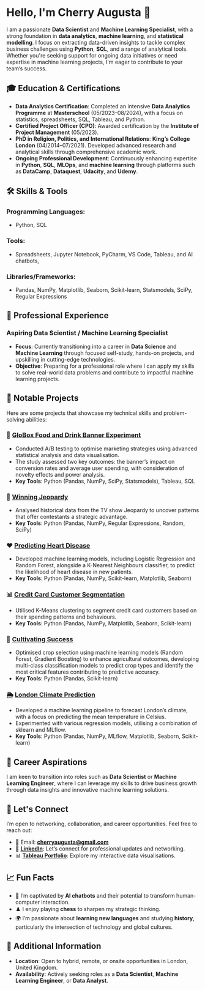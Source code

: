 # Hello, I'm Cherry Augusta 👋

I am a passionate **Data Scientist** and **Machine Learning Specialist**, with a strong foundation in **data analytics**, **machine learning**, and **statistical modelling**. I focus on extracting data-driven insights to tackle complex business challenges using **Python**, **SQL**, and a range of analytical tools. Whether you're seeking support for ongoing data initiatives or need expertise in machine learning projects, I'm eager to contribute to your team’s success.

## 🎓 Education & Certifications
- **Data Analytics Certification**: Completed an intensive **Data Analytics Programme** at **Masterschool** (05/2023–08/2024), with a focus on statistics, spreadsheets, SQL, Tableau, and Python.
- **Certified Project Officer (CPO)**: Awarded certification by the **Institute of Project Management** (05/2023).
- **PhD in Religion, Politics, and International Relations**: **King’s College London** (04/2014–07/2021). Developed advanced research and analytical skills through comprehensive academic work.
- **Ongoing Professional Development**: Continuously enhancing expertise in **Python**, **SQL**, **MLOps**, and **machine learning** through platforms such as **DataCamp**, **Dataquest**, **Udacity**, and **Udemy**.

## 🛠️ Skills & Tools
### **Programming Languages**:
- Python, SQL

### **Tools**:
- Spreadsheets, Jupyter Notebook, PyCharm, VS Code, Tableau, and AI chatbots,

### **Libraries/Frameworks**:
- Pandas, NumPy, Matplotlib, Seaborn, Scikit-learn, Statsmodels, SciPy, Regular Expressions

## 💼 Professional Experience
### **Aspiring Data Scientist / Machine Learning Specialist**
- **Focus**: Currently transitioning into a career in **Data Science** and **Machine Learning** through focused self-study, hands-on projects, and upskilling in cutting-edge technologies.
- **Objective**: Preparing for a professional role where I can apply my skills to solve real-world data problems and contribute to impactful machine learning projects.

## 🌟 Notable Projects
Here are some projects that showcase my technical skills and problem-solving abilities:

### 🧪 **[GloBox Food and Drink Banner Experiment](https://github.com/cherryaugusta/GloBox_A-B_Testing_Analysis)**
- Conducted A/B testing to optimise marketing strategies using advanced statistical analysis and data visualisation.
- The study assessed two key outcomes: the banner’s impact on conversion rates and average user spending, with consideration of novelty effects and power analysis.
- **Key Tools**: Python (Pandas, NumPy, SciPy, Statsmodels), Tableau, SQL

### 🎯 **[Winning Jeopardy](https://github.com/cherryaugusta/Winning-Jeopardy)**
- Analysed historical data from the TV show Jeopardy to uncover patterns that offer contestants a strategic advantage.
- **Key Tools**: Python (Pandas, NumPy, Regular Expressions, Random, SciPy)

### ❤️ **[Predicting Heart Disease](https://github.com/cherryaugusta/Predicting-Heart-Disease)**
- Developed machine learning models, including Logistic Regression and Random Forest, alongside a K-Nearest Neighbours classifier, to predict the likelihood of heart disease in new patients.
- **Key Tools**: Python (Pandas, NumPy, Scikit-learn, Matplotlib, Seaborn)

### 📊 **[Credit Card Customer Segmentation](https://github.com/cherryaugusta/Credit-Card-Customer-Segmentation)**
- Utilised K-Means clustering to segment credit card customers based on their spending patterns and behaviours.
- **Key Tools**: Python (Pandas, NumPy, Matplotlib, Seaborn, Scikit-learn)

### 🌾 **[Cultivating Success](https://github.com/cherryaugusta/Cultivating-Success)**
- Optimised crop selection using machine learning models (Random Forest, Gradient Boosting) to enhance agricultural outcomes, developing multi-class classification models to predict crop types and identify the most critical features contributing to predictive accuracy.
- **Key Tools**: Python (Pandas, Scikit-learn)

### 🌦️ **[London Climate Prediction](https://github.com/cherryaugusta/Machine-Learning-Pipeline-for-London-s-Climate)**
- Developed a machine learning pipeline to forecast London’s climate, with a focus on predicting the mean temperature in Celsius.
- Experimented with various regression models, utilising a combination of sklearn and MLflow.
- **Key Tools**: Python (Pandas, NumPy, MLflow, Matplotlib, Seaborn, Scikit-learn)

## 🎯 Career Aspirations
I am keen to transition into roles such as **Data Scientist** or **Machine Learning Engineer**, where I can leverage my skills to drive business growth through data insights and innovative machine learning solutions.

## 👥 Let's Connect
I’m open to networking, collaboration, and career opportunities. Feel free to reach out:
- 📧 Email: **cherryaugusta@gmail.com**
- 💼 **[LinkedIn](linkedin.com/in/cherry-augusta-3957a916)**: Let’s connect for professional updates and networking.
- 📊 **[Tableau Portfolio](https://public.tableau.com/app/profile/cherry.augusta/vizzes)**: Explore my interactive data visualisations.

## 📈 Fun Facts
- 🤖 I’m captivated by **AI chatbots** and their potential to transform human-computer interaction.
- ♟️ I enjoy playing **chess** to sharpen my strategic thinking.
- 🌍 I’m passionate about **learning new languages** and studying **history**, particularly the intersection of technology and global cultures.

## 📝 Additional Information
- **Location**: Open to hybrid, remote, or onsite opportunities in London, United Kingdom.
- **Availability**: Actively seeking roles as a **Data Scientist**, **Machine Learning Engineer**, or **Data Analyst**.
